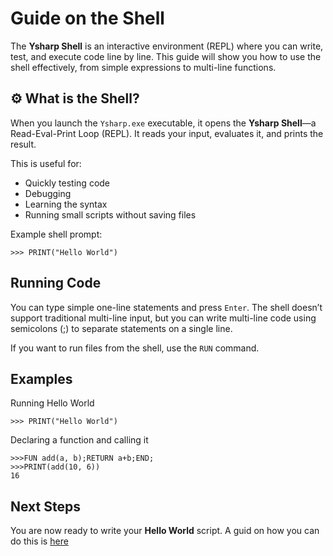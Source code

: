 # Guide on the Shell

The **Ysharp Shell** is an interactive environment (REPL) where you can write, test, and execute code line by line. This guide will show you how to use the shell effectively, from simple expressions to multi-line functions.

## ⚙️ What is the Shell?

When you launch the `Ysharp.exe` executable, it opens the **Ysharp Shell**—a Read-Eval-Print Loop (REPL). It reads your input, evaluates it, and prints the result.

This is useful for:
- Quickly testing code
- Debugging
- Learning the syntax
- Running small scripts without saving files

Example shell prompt:

```
>>> PRINT("Hello World")
```

## Running Code

You can type simple one-line statements and press `Enter`. The shell doesn’t support traditional multi-line input, but you can write multi-line code using semicolons (;) to separate statements on a single line.

If you want to run files from the shell, use the ```RUN``` command.


## Examples

Running Hello World
```
>>> PRINT("Hello World")
```

Declaring a function and calling it
```
>>>FUN add(a, b);RETURN a+b;END;
>>>PRINT(add(10, 6))
16
```

## Next Steps

You are now ready to write your **Hello World** script. A guid on how you can do this is [here](./hello-world.md)